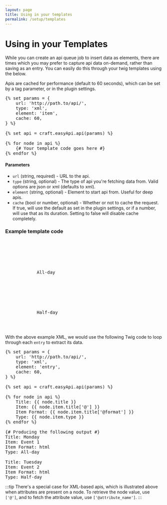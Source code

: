 ```yaml
---
layout: page
title: Using in your templates
permalink: /setup/templates
---
```

# Using in your Templates

While you can create an api queue job to insert data as elements, there are times which you may prefer to capture api data on-demand, rather than saving as an entry. You can easily do this through your twig templates using the below.

Apis are cached for performance (default to 60 seconds), which can be set by a tag parameter, or in the plugin settings.

<pre>
&#123;% set params = &#123;
    url: 'http://path.to/api/',
    type: 'xml',
    element: 'item',
    cache: 60,
&#125; %&#125;

&#123;% set api = craft.easyApi.api(params) %&#125;

&#123;% for node in api %&#125;
    &#123;# Your template code goes here #&#125;
&#123;% endfor %&#125;
</pre>

#### Parameters

- `url` (string, required) - URL to the api.
- `type` (string, optional) - The type of api you're fetching data from. Valid options are json or xml (defaults to xml).
- `element` (string, optional) - Element to start api from. Useful for deep apis.
- `cache` (bool or number, optional) - Whether or not to cache the request. If true, will use the default as set in the plugin settings, or if a number, will use that as its duration. Setting to false will disable cache completely.

### Example template code

<pre>
<?xml version="1.0" encoding="UTF-8" ?>
<entries>
    <entry>
        <title>Monday</title>
        <item>
            <title format="html">Event 1</title>
            <type>All-day</type>
        </item>
    </entry>
    
    <entry>
        <title>Tuesday</title>
        <item>
            <title format="html">Event 2</title>
            <type>Half-day</type>
        </item>
    </entry>
</entries>
</pre>

With the above example XML, we would use the following Twig code to loop through each `entry` to extract its data.

<pre>
&#123;% set params = &#123;
    url: 'http://path.to/api/',
    type: 'xml',
    element: 'entry',
    cache: 60,
&#125; %&#125;

&#123;% set api = craft.easyApi.api(params) %&#125;

&#123;% for node in api %&#125;
    Title: &#123;&#123; node.title &#125;&#125;
    Item: &#123;&#123; node.item.title['@'] &#125;&#125;
    Item Format: &#123;&#123; node.item.title['@format'] &#125;&#125;
    Type: &#123;&#123; node.item.type &#125;&#125;
&#123;% endfor %&#125;

&#123;# Producing the following output #&#125;
Title: Monday
Item: Event 1
Item Format: html
Type: All-day

Title: Tuesday
Item: Event 2
Item Format: html
Type: Half-day
</pre>

:::tip
There's a special case for XML-based apis, which is illustrated above when attributes are present on a node. To retrieve the node value, use `['@']`, and to fetch the attribute value, use `['@attribute_name']`.
:::